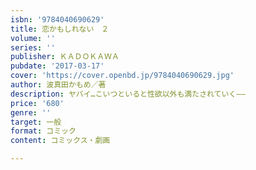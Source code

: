 ```yaml
---
isbn: '9784040690629'
title: 恋かもしれない　２
volume: ''
series: ''
publisher: ＫＡＤＯＫＡＷＡ
pubdate: '2017-03-17'
cover: 'https://cover.openbd.jp/9784040690629.jpg'
author: 波真田かもめ／著
description: ヤバイ…こいつといると性欲以外も満たされていく――
price: '680'
genre: ''
target: 一般
format: コミック
content: コミックス・劇画

---
```

